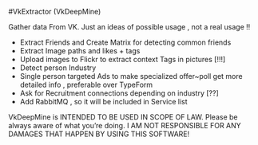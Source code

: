 #VkExtractor (VkDeepMine)

Gather data From VK. Just an ideas of possible usage , not a real usage !!

- Extract Friends and Create Matrix for detecting common friends
-  Extract Image paths and likes + tags
-  Upload images to Flickr to extract context Tags in pictures [!!!]
-  Detect person Industry
-  Single person targeted Ads to make specialized offer~poll get more detailed info , preferable over TypeForm
-  Ask for Recruitment connections depending on industry [??]
-  Add RabbitMQ , so it will be included in Service list

VkDeepMine is INTENDED TO BE USED IN SCOPE OF LAW. 
Please be always aware of what you’re doing. 
I AM NOT RESPONSIBLE FOR ANY DAMAGES THAT HAPPEN BY USING THIS SOFTWARE!